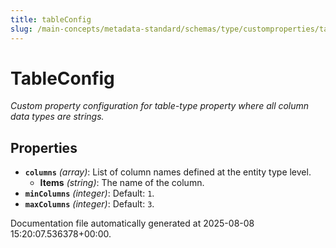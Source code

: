 ```yaml
---
title: tableConfig
slug: /main-concepts/metadata-standard/schemas/type/customproperties/tableconfig
---
```


# TableConfig

*Custom property configuration for table-type property where all column data types are strings.*

## Properties

- **`columns`** *(array)*: List of column names defined at the entity type level.
  - **Items** *(string)*: The name of the column.
- **`minColumns`** *(integer)*: Default: `1`.
- **`maxColumns`** *(integer)*: Default: `3`.


Documentation file automatically generated at 2025-08-08 15:20:07.536378+00:00.
